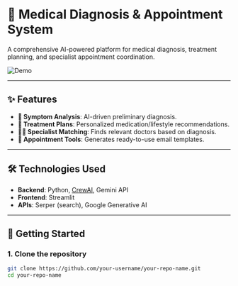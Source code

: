 # 🏥 Medical Diagnosis & Appointment System

A comprehensive AI-powered platform for medical diagnosis, treatment planning, and specialist appointment coordination.

![Demo](https://vimeo.com/1091245465?share=copy) <!-- Replace with actual demo link -->

---

## ✨ Features

- **🧠 Symptom Analysis**: AI-driven preliminary diagnosis.
- **💊 Treatment Plans**: Personalized medication/lifestyle recommendations.
- **👨‍⚕️ Specialist Matching**: Finds relevant doctors based on diagnosis.
- **📅 Appointment Tools**: Generates ready-to-use email templates.

---

## 🛠️ Technologies Used

- **Backend**: Python, [CrewAI](https://docs.crewai.com/), Gemini API
- **Frontend**: Streamlit
- **APIs**: Serper (search), Google Generative AI

---

## 🚀 Getting Started

### 1. Clone the repository

```bash
git clone https://github.com/your-username/your-repo-name.git
cd your-repo-name
